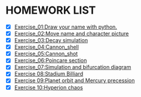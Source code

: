﻿# HOMEWORK LIST



- [x] [Exercise_01:Draw your name with python.](https://www.zybuluo.com/lss9728/note/503587)
- [x] [Exercise_02:Move name and character picture](https://www.zybuluo.com/lss9728/note/513551)
- [x] [Exercise_03:Decay simulation](https://www.zybuluo.com/lss9728/note/522979)
- [x] [Exercise_04:Cannon_shell](https://www.zybuluo.com/lss9728/note/534188)
- [x] [Exercise_05:Cannon_shot](https://www.zybuluo.com/lss9728/note/542155)
- [x] [Exercise_06:Poincare section](https://www.zybuluo.com/lss9728/note/550192)
- [x] [Exercise_07:Simulation and bifurcation diagram](https://www.zybuluo.com/lss9728/note/565809)
- [x] [Exercise 08:Stadium Billiard](https://www.zybuluo.com/lss9728/note/573498)
- [x] [Exercise 09:Planet orbit and Mercury precession](https://www.zybuluo.com/lss9728/note/581493)
- [x] [Exercise 10:Hyperion chaos](https://www.zybuluo.com/lss9728/note/589431)
